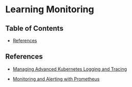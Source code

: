 # Learning Monitoring

## Table of Contents

<!-- START doctoc generated TOC please keep comment here to allow auto update -->
<!-- DON'T EDIT THIS SECTION, INSTEAD RE-RUN doctoc TO UPDATE -->

- [References](#references)

<!-- END doctoc generated TOC please keep comment here to allow auto update -->

## References

- [Managing Advanced Kubernetes Logging and Tracing](https://app.pluralsight.com/library/courses/managing-advanced-kubernetes-logging-tracing/table-of-contents)

- [Monitoring and Alerting with Prometheus](https://www.udemy.com/course/monitoring-and-alerting-with-prometheus)
